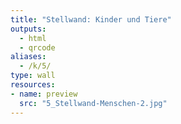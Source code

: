 ```yaml
---
title: "Stellwand: Kinder und Tiere"
outputs:
  - html
  - qrcode
aliases:
  - /k/5/
type: wall
resources:
- name: preview
  src: "5_Stellwand-Menschen-2.jpg"  
---
```

